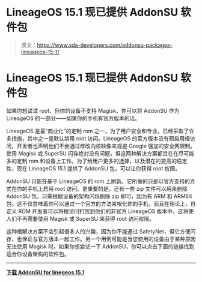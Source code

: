 # LineageOS 15.1 现已提供 AddonSU 软件包

> 原文：<https://www.xda-developers.com/addonsu-packages-lineageos-15-1/>

# LineageOS 15.1 现已提供 AddonSU 软件包

如果你想试试 root，但你的设备不支持 Magisk，你可以将 AddonSU 作为 LineageOS 的一部分——如果你的手机有官方版本的话。

LineageOS 是最“商业化”的定制 rom 之一，为了用户安全和专业，已经采取了许多措施，其中之一是默认禁用 root 访问。LineageOS 的官方版本没有预启用根访问，开发者也声明他们不会通过修改内核映像来规避 Google 强加的安全网限制。使用 Magisk 或 SuperSU 闪存绝对没有问题，但这两种解决方案都旨在在尽可能多的定制 rom 和设备上工作。为了给用户更多的选择，以及潜在的更高的稳定性，现在 LineageOS 15.1 提供了 AddonSU 包，可以让你获得 root 权限。

AddonSU 只能在基于 LineageOS 的 rom 上刷新。它所做的只是以官方支持的方式在你的手机上启用 root 访问。更重要的是，还有一些 zip 文件可以用来删除 AddonSU 包，只需根据设备的架构闪烁删除 zip 即可，因为有 ARM 和 ARM64 包。这不仅意味着你可以通过一个官方的方法来根化你的手机，而且在理论上，自定义 ROM 开发者可以将根访问打包到他们的非官方 LineageOS 版本中。这将使人们不再需要使用 Magisk 或 SuperSU 来获得 root 访问权限。

这种根解决方案不会引起很多人的兴趣，因为你不能通过 SafetyNet，但它方便闪存，也保证与官方版本一起工作。另一个用例可能是当您使用的设备由于某种原因无法使用 Magisk 时。如果你想尝试一下 AddonSU，你可以点击下面的链接找到适合你设备架构的软件包。

* * *

[**下载 AddonSU for linegeos 15.1**](https://download.lineageos.org/extras)